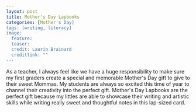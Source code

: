 ```yaml
---
layout: post
title: Mother's Day Lapbooks
categories: [Mother's Day]
tags: [writing, literacy]
image:
  feature: 
  teaser: 
  credit: Laurin Brainard
  creditlink: ""
---
```

As a teacher, I always feel like we have a huge responsibility to make sure my first graders create a special and memorable Mother's Day gift to give to their sweet Mommas. My students are always so excited this time of year to channel their creativity into the perfect gift. Mother's Day Lapbooks are the perfect gift because my littles are able to showcase their writing and artistic skills while writing really sweet and thoughtful notes in this lap-sized card. 